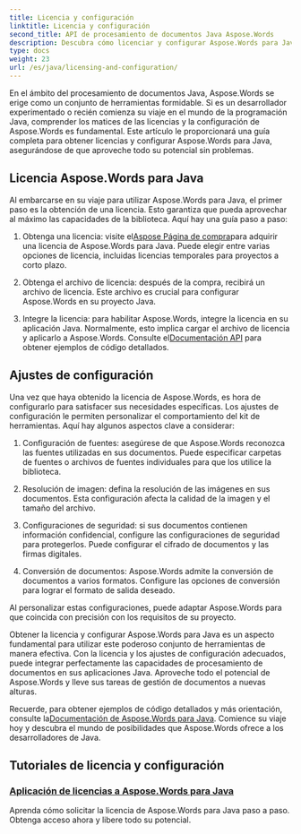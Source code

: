 ```yaml
---
title: Licencia y configuración
linktitle: Licencia y configuración
second_title: API de procesamiento de documentos Java Aspose.Words
description: Descubra cómo licenciar y configurar Aspose.Words para Java con facilidad. Sumérjase en las complejidades de configurar este poderoso conjunto de herramientas para el procesamiento de documentos en sus aplicaciones Java.
type: docs
weight: 23
url: /es/java/licensing-and-configuration/
---
```

En el ámbito del procesamiento de documentos Java, Aspose.Words se erige como un conjunto de herramientas formidable. Si es un desarrollador experimentado o recién comienza su viaje en el mundo de la programación Java, comprender los matices de las licencias y la configuración de Aspose.Words es fundamental. Este artículo le proporcionará una guía completa para obtener licencias y configurar Aspose.Words para Java, asegurándose de que aproveche todo su potencial sin problemas.

## Licencia Aspose.Words para Java

Al embarcarse en su viaje para utilizar Aspose.Words para Java, el primer paso es la obtención de una licencia. Esto garantiza que pueda aprovechar al máximo las capacidades de la biblioteca. Aquí hay una guía paso a paso:

1.  Obtenga una licencia: visite el[Aspose Página de compra](https://purchase.aspose.com/buy)para adquirir una licencia de Aspose.Words para Java. Puede elegir entre varias opciones de licencia, incluidas licencias temporales para proyectos a corto plazo.

2. Obtenga el archivo de licencia: después de la compra, recibirá un archivo de licencia. Este archivo es crucial para configurar Aspose.Words en su proyecto Java.

3.  Integre la licencia: para habilitar Aspose.Words, integre la licencia en su aplicación Java. Normalmente, esto implica cargar el archivo de licencia y aplicarlo a Aspose.Words. Consulte el[Documentación API](https://reference.aspose.com/words/java/) para obtener ejemplos de código detallados.

## Ajustes de configuración

Una vez que haya obtenido la licencia de Aspose.Words, es hora de configurarlo para satisfacer sus necesidades específicas. Los ajustes de configuración le permiten personalizar el comportamiento del kit de herramientas. Aquí hay algunos aspectos clave a considerar:

1. Configuración de fuentes: asegúrese de que Aspose.Words reconozca las fuentes utilizadas en sus documentos. Puede especificar carpetas de fuentes o archivos de fuentes individuales para que los utilice la biblioteca.

2. Resolución de imagen: defina la resolución de las imágenes en sus documentos. Esta configuración afecta la calidad de la imagen y el tamaño del archivo.

3. Configuraciones de seguridad: si sus documentos contienen información confidencial, configure las configuraciones de seguridad para protegerlos. Puede configurar el cifrado de documentos y las firmas digitales.

4. Conversión de documentos: Aspose.Words admite la conversión de documentos a varios formatos. Configure las opciones de conversión para lograr el formato de salida deseado.

Al personalizar estas configuraciones, puede adaptar Aspose.Words para que coincida con precisión con los requisitos de su proyecto.

Obtener la licencia y configurar Aspose.Words para Java es un aspecto fundamental para utilizar este poderoso conjunto de herramientas de manera efectiva. Con la licencia y los ajustes de configuración adecuados, puede integrar perfectamente las capacidades de procesamiento de documentos en sus aplicaciones Java. Aproveche todo el potencial de Aspose.Words y lleve sus tareas de gestión de documentos a nuevas alturas.

 Recuerde, para obtener ejemplos de código detallados y más orientación, consulte la[Documentación de Aspose.Words para Java](https://reference.aspose.com/words/java/). Comience su viaje hoy y descubra el mundo de posibilidades que Aspose.Words ofrece a los desarrolladores de Java.

## Tutoriales de licencia y configuración
### [Aplicación de licencias a Aspose.Words para Java](./applying-licensing/)
Aprenda cómo solicitar la licencia de Aspose.Words para Java paso a paso. Obtenga acceso ahora y libere todo su potencial.